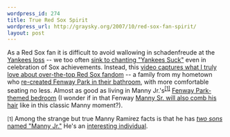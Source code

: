 ```yaml
--- 
wordpress_id: 274
title: True Red Sox Spirit
wordpress_url: http://graysky.org/2007/10/red-sox-fan-spirit/
layout: post
---
```

As a Red Sox fan it is difficult to avoid wallowing in schadenfreude at the <a href="http://www.nytimes.com/2007/10/09/sports/baseball/09yankees.html">Yankees loss</a> -- we too often <a href="http://bostonist.com/2007/10/01/if_you_host_it.php">sink to chanting "Yankees Suck"</a> even in celebration of Sox achievements. Instead, this <a href="http://wbztv.com/video/?id=40554@wbz.dayport.com">video captures what I truly love about over-the-top Red Sox fandom</a> -- a family from my hometown who <a href="http://wbztv.com/video/?id=40554@wbz.dayport.com">re-created Fenway Park in their bathroom</a>, with more comfortable seating no less. Almost as good as living in Manny Jr.'s<sup><a href="#f1">[1]</a></sup> <a href="http://www.boston.com/news/globe/magazine/galleries/2005/0717/design/">Fenway Park-themed bedroom</a> (I wonder if in that Fenway <a href="http://www.dailymotion.com/video/x1xt73_manny-pets-tavarez_sport">Manny Sr. will also comb his hair</a> like in this classic Manny moment?).

<span class="footnote"><small><a name="f1">[1]</a></small> Among the strange but true Manny Ramirez facts is that he has <a href="http://en.wikipedia.org/wiki/Manny_Ramirez#Personal_life"><em>two sons</em> named "Manny Jr."</a> He's an <a href="http://www.newyorker.com/reporting/2007/04/23/070423fa_fact_mcgrath">interesting individual</a>.</span>



